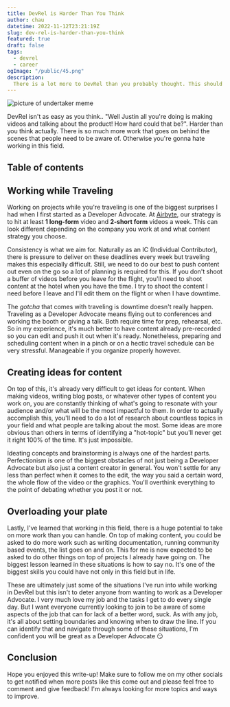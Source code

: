 ```yaml
---
title: DevRel is Harder Than You Think
author: chau
datetime: 2022-11-12T23:21:19Z
slug: dev-rel-is-harder-than-you-think
featured: true
draft: false
tags:
  - devrel
  - career
ogImage: "/public/45.png"
description:
  There is a lot more to DevRel than you probably thought. This should clear it up for you.
---
```


![picture of undertaker meme](/45.png)

DevRel isn't as easy as you think.. "Well Justin all you're doing is making videos and talking about the product! How hard could that be?". Harder than you think actually. There is so much more work that goes on behind the scenes that people need to be aware of. Otherwise you're gonna hate working in this field.

## Table of contents



## Working while Traveling
Working on projects while you're traveling is one of the biggest surprises I had when I first started as a Developer Advocate. At [Airbyte](https://www.airbyte.com), our strategy is to hit at least **1 long-form** video and **2-short form** videos a week. This can look different depending on the company you work at and what content strategy you choose. 

Consistency is what we aim for. Naturally as an IC (Individual Contributor), there is pressure to deliver on these deadlines every week but traveling makes this especially difficult. Still, we need to do our best to push content out even on the go so a lot of planning is required for this. If you don't shoot a buffer of videos before you leave for the flight, you'll need to shoot content at the hotel when you have the time. I try to shoot the content I need before I leave and I'll edit them on the flight or when I have downtime. 

The *gotcha* that comes with traveling is downtime doesn't really happen. Traveling as a Developer Advocate means flying out to conferences and working the booth or giving a talk. Both require time for prep, rehearsal, etc. So in my experience, it's much better to have content already pre-recorded so you can edit and push it out when it's ready. Nonetheless, preparing and scheduling content when in a pinch or on a hectic travel schedule can be very stressful. Manageable if you organize properly however.

## Creating ideas for content
On top of this, it's already very difficult to get ideas for content. When making videos, writing blog posts, or whatever other types of content you work on, you are constantly thinking of what's going to resonate with your audience and/or what will be the most impactful to them. In order to actually accomplish this, you'll need to do a lot of research about countless topics in your field and what people are talking about the most. Some ideas are more obvious than others in terms of identifying a "hot-topic" but you'll never get it right 100% of the time. It's just impossible.

Ideating concepts and brainstorming is always one of the hardest parts. Perfectionism is one of the biggest obstacles of not just being a Developer Advocate but also just a content creator in general. You won't settle for any less than perfect when it comes to the edit, the way you said a certain word, the whole flow of the video or the graphics. You'll overthink everything to the point of debating whether you post it or not. 

## Overloading your plate
Lastly, I've learned that working in this field, there is a huge potential to take on more work than you can handle. On top of making content, you could be asked to do more work such as writing documentation, running community based events, the list goes on and on. This for me is now expected to be asked to do other things on top of projects I already have going on. The biggest lesson learned in these situations is how to say no. It's one of the biggest skills you could have not only in this field but in life. 

These are ultimately just some of the situations I've run into while working in DevRel but this isn't to deter anyone from wanting to work as a Developer Advocate. I very much love my job and the tasks I get to do every single day. But I want everyone currently looking to join to be aware of some aspects of the job that can for lack of a better word, suck. As with any job, it's all about setting boundaries and knowing when to draw the line. If you can identify that and navigate through some of these situations, I'm confident you will be great as a Developer Advocate 😏


## Conclusion
Hope you enjoyed this write-up! Make sure to follow me on my other socials to get notified when more posts like this come out and please feel free to comment and give feedback! I'm always looking for more topics and ways to improve. 
